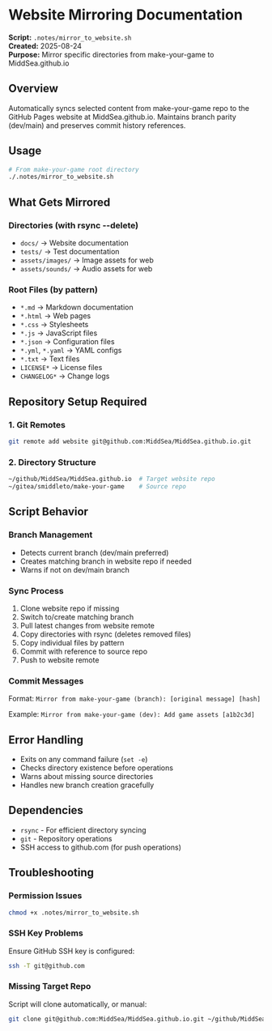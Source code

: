 # Website Mirroring Documentation

**Script:** `.notes/mirror_to_website.sh`  
**Created:** 2025-08-24  
**Purpose:** Mirror specific directories from make-your-game to MiddSea.github.io

## Overview

Automatically syncs selected content from make-your-game repo to the GitHub Pages website at MiddSea.github.io. Maintains branch parity (dev/main) and preserves commit history references.

## Usage

```bash
# From make-your-game root directory
./.notes/mirror_to_website.sh
```

## What Gets Mirrored

### Directories (with rsync --delete)

- `docs/` → Website documentation
- `tests/` → Test documentation  
- `assets/images/` → Image assets for web
- `assets/sounds/` → Audio assets for web

### Root Files (by pattern)

- `*.md` → Markdown documentation
- `*.html` → Web pages
- `*.css` → Stylesheets
- `*.js` → JavaScript files
- `*.json` → Configuration files
- `*.yml`, `*.yaml` → YAML configs
- `*.txt` → Text files
- `LICENSE*` → License files
- `CHANGELOG*` → Change logs

## Repository Setup Required

### 1. Git Remotes

```bash
git remote add website git@github.com:MiddSea/MiddSea.github.io.git
```

### 2. Directory Structure

```bash
~/github/MiddSea/MiddSea.github.io  # Target website repo
~/gitea/smiddleto/make-your-game    # Source repo
```

## Script Behavior

### Branch Management

- Detects current branch (dev/main preferred)
- Creates matching branch in website repo if needed
- Warns if not on dev/main branch

### Sync Process

1. Clone website repo if missing
2. Switch to/create matching branch
3. Pull latest changes from website remote
4. Copy directories with rsync (deletes removed files)
5. Copy individual files by pattern
6. Commit with reference to source repo
7. Push to website remote

### Commit Messages

Format: `Mirror from make-your-game (branch): [original message] [hash]`

Example: `Mirror from make-your-game (dev): Add game assets [a1b2c3d]`

## Error Handling

- Exits on any command failure (`set -e`)
- Checks directory existence before operations
- Warns about missing source directories
- Handles new branch creation gracefully

## Dependencies

- `rsync` - For efficient directory syncing
- `git` - Repository operations
- SSH access to github.com (for push operations)

## Troubleshooting

### Permission Issues

```bash
chmod +x .notes/mirror_to_website.sh
```

### SSH Key Problems

Ensure GitHub SSH key is configured:

```bash
ssh -T git@github.com
```

### Missing Target Repo

Script will clone automatically, or manual:

```bash
git clone git@github.com:MiddSea/MiddSea.github.io.git ~/github/MiddSea/MiddSea.github.io
```
